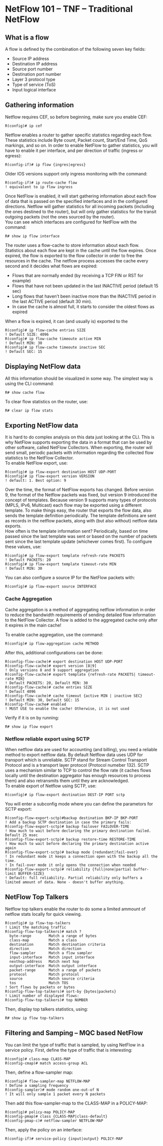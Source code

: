 # NetFlow 101 – TNF – Traditional NetFlow

## What is a flow

A flow is defined by the combination of the following seven key fields:

* Source IP address
* Destination IP address
* Source port number
* Destination port number
* Layer 3 protocol type
* Type of service (ToS)
* Input logical interface

## Gathering information

Netflow requires CEF, so before beginning, make sure you enable CEF:

```
R(config)# ip cef
```

Netflow enables a router to gather specific statistics regarding each flow. These statistics include Byte count, Packet count, Start/End Time, QoS markings, and so on. In order to enable NetFlow to gather statistics, you will have to enable it per interface, and per direction of traffic (ingress or egress):

```
R(config-if)# ip flow {ingres|egress}
```

Older IOS versions support only ingress monitoring with the command:

```
R(config-if)# ip route-cache flow
! equivalent to ip flow ingress
```

Once NetFlow is enabled, it will start gathering information about each flow of data that is passed on the specified interfaces and in the configured directions. Netflow will gather statistics for all incoming packets (including the ones destined to the router), but will only gather statistics for the transit outgoing packets (not the ones sourced by the router).\
You can see which interfaces are configured for NetFlow with the command:

```
R# show ip flow interface
```

The router uses a flow-cache to store information about each flow. Statistics about each flow are kept in the cache until the flow expires. Once expired, the flow is exported to the flow collector in order to free the resources in the cache. The netflow process accesses the cache every second and it decides what flows are expired:

* Flows that are normally ended (by receiving a TCP FIN or RST for example)
* Flows that have not been updated in the last INACTIVE period (default 15 sec)
* Long flows that haven’t been inactive more than the INACTIVE period in the last ACTIVE period (default 30 min).
* In case the cache is almost full, it starts to consider the oldest flows as expired

When a flow is expired, it can (and usually is) exported to the

```
R(config)# ip flow-cache entries SIZE
! Default SIZE: 4096
R(config)# ip flow-cache timeoute active MIN
! Default MIN: 30
R(config)# ip flow-cache timeoute inactive SEC
! Default SEC: 15
```

## Displaying NetFlow data

All this information should be visualized in some way. The simplest way is using the CLI command:

```
R# show cache flow
```

To clear flow statistics on the router, use:

```
R# clear ip flow stats
```

## Exporting NetFlow data

It is hard to do complex analysis on this data just looking at the CLI. This is why NetFlow supports exporting the data in a format that can be used by other software, called NetFlow Collectors. When exporting, the router will send small, periodic packets with information regarding the collected flow statistics to the NetFlow Collector.\
To enable NetFlow export, use:

```
R(config)# ip flow-export destination HOST UDP-PORT
R(config)# ip flow-export version VERSION
! default: 1. Best option: 9
```

Over the time, the format of NetFlow exports has changed. Before version 9, the format of the Netflow packets was fixed, but version 9 introduced the concept of templates. Because version 9 supports many types of protocols (MPLS, IPv6, Multicast) each flow may be exported using a different template. To make things easy, the router that exports the flow data, also sends the template definition periodically. The template definitions are sent as records in the netflow packets, along with (but also without) netflow data exports.\
How often is the template information sent? Periodically, based on time passed since the last template was sent or based on the number of packets sent since the last template update (whichever comes first). To configure these values, use:

```
R(config)# ip flow-export template refresh-rate PACKETS
! Default PACKETS: 20
R(config)# ip flow-export template timeout-rate MIN
! Default MIN: 30
```

You can also configure a source IP for the NetFlow packets with:

```
R(config)# ip flow-export source INTERFACE
```

### Cache Aggregation

Cache aggregation is a method of aggregating netflow information in order to reduce the bandwidth requirements of sending detailed flow information to the NetFlow Collector. A flow is added to the aggregated cache only after it expires in the main cache!

To enable cache aggregation, use the command:

```
R(config)# ip flow-aggregation cache METHOD
```

After this, additional configurations can be done:

```
R(config-flow-cache)# export destination HOST UDP-PORT
R(config-flow-cache)# export version [8|9]
! Only versions 8 and 9 support aggregation
R(config-flow-cache)# export template {refresh-rate PACKETS| timeout-rate MIN}
! Default PACKETS: 20, Default MIN: 30
R(config-flow-cache)# cache entries SIZE
! Default 4096
R(config-flow-cache)# cache timeout {active MIN | inactive SEC}
! Default MIN: 30, Default SEC: 15
R(config-flow-cache# enabled
! MUST USE to enable the cache! Otherwise, it is not used
```

Verify if it is on by running:

```
R# show ip flow export
```

### Netflow reliable export using SCTP

When netflow data are used for accounting (and billing), you need a reliable method to export netflow data. By default Netflow data uses UDP for transport which is unreliable. SCTP stand for Stream Control Transport Protocol and is a transport layer protocol (Protocol numeber 132). SCTP uses a mechanism similar to TCP to control the flow rate (it caches flows locally until the destination aggregator has enough resources to process them) and also retransmits them until they are acknowledged.\
To enable export of Netflow using SCTP, use:

```
R(config)# ip flow-export destination DEST-IP PORT sctp
```

You will enter a subconfig mode where you can define the parametors for SCTP export:

```
R(config-flow-export-sctp)#backup destination BKP-IP BKP-PORT
! Add a backup SCTP destination in case the primary fails:
R(config-flow-export-sctp)# backup failover FAILOVER-TIME
! How much to wait before declaring the primary destination failed. Default 25 msec
R(config-flow-export-sctp)# backup restore-time RESTORE-TIME
! How much to wait before declaring the primary destination active again
R(config-flow-export-sctp)# backup mode {redundant|fail-over}
! In redundant mode it keeps a connection open with the backup all the time.
! In fail-over mode it only opens the connection when needed
R(config-flow-export-sctp)# reliability {full|none|partial buffer-limit BUFFER-SIZE}
! Default: full reliability. Partial reliability only buffers a limited amount of data. None - doesn't buffer anything.
```

## NetFlow Top Talkers

Netflow top talkers enable the router to do some a limited ammount of netflow stats locally for quick viewing.

```
R(config)# ip flow-top-talkers
! Limit the matching traffic
R(config-flow-top-talkers)# match ?
  byte-range        Match a range of bytes
  class-map         Match a class
  destination       Match destination criteria
  direction         Match direction
  flow-sampler      Match a flow sampler
  input-interface   Match input interface
  nexthop-address   Match next hop
  output-interface  Match output interface
  packet-range      Match a range of packets
  protocol          Match protocol
  source            Match source criteria
  tos               Match TOS
! Sort flows by packets or bytes
R(config-flow-top-talkers)# sort-by {bytes|packets}
! Limit number of displayed flows:
R(config-flow-top-talkers)# top NUMBER
```

Then, display top talkers statistics, using:

```
R# show ip flow top-talkers
```

## Filtering and Samping – MQC based NetFlow

You can limit the type of traffic that is sampled, by using NetFlow in a service policy. First, define the type of traffic that is interesting:

```
R(config)# class-map CLASS-MAP
R(config-cmap)# match access-group ACL
```

Then, define a flow-sampler map:

```
R(config)# flow-sampler-map NETFLOW-MAP
! Define a sampling frequency
R(config-sampler)# mode random one-out-of N
! It will only sample 1 packet every N packets
```

Then add this flow-sampler-map to the CLASS-MAP in a POLICY-MAP:

```
R(config)# policy-map POLICY-MAP
R(config-pmap)# class {CLASS-MAP|class-default}
R(config-pmap-c)# netflow-sampler NETFLOW-MAP
```

Then, apply the policy on an interface:

```
R(config-if)# service-policy {input|output} POLICY-MAP 
```
